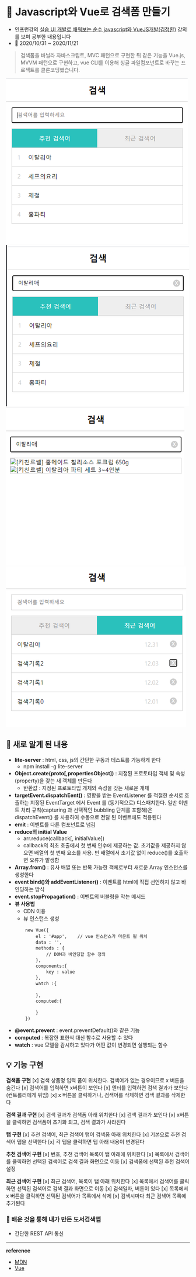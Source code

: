 #  &#127811; Javascript와 Vue로 검색폼 만들기 

- 인프런강의 [실습 UI 개발로 배워보는 순수 javascript와 VueJS개발(김정환)](https://www.inflearn.com/course/%EC%88%9C%EC%88%98js-vuejs-%EA%B0%9C%EB%B0%9C-%EA%B0%95%EC%A2%8C) 강의를 보며 공부한 내용입니다
- &#128198; 2020/10/31 ~ 2020/11/21
> 검색폼을 바닐라 자바스크립트, MVC 패턴으로 구현한 뒤
같은 기능을 Vue.js, MVVM 패턴으로 구현하고, vue CLI를 이용해 싱글 파일컴포넌트로 바꾸는 프로젝트를 클론코딩했습니다.

![img1](https://github.com/yooooonk/TIL/blob/master/img/searchform1.PNG)
![img2](https://github.com/yooooonk/TIL/blob/master/img/searchform2.PNG)
![img3](https://github.com/yooooonk/TIL/blob/master/img/searchform3.PNG)
![img4](https://github.com/yooooonk/TIL/blob/master/img/searchform4.PNG)



##  &#127752; 새로 알게 된 내용
- __lite-server__ : html, css, js의 간단한 구동과 테스트를 가능하게 한다
    - npm install -g lite-server
- __Object.create(proto[,propertiesObject])__ : 지정된 프로토타입 객체 및 속성(property)을 갖는 새 객체를 만든다
    - 반환값 : 지정된 프로토타입 개체와 속성을 갖는 새로운 개체
- __targetEvent.dispatchEent()__ : 영향을 받는 EventListener 를 적절한 순서로 호출하는 지정된 EventTarget 에서 Event 를 (동기적으로) 디스패치한다. 일반 이벤트 처리 규칙(capturing 과 선택적인 bubbling 단계를 포함해)은 dispatchEvent() 를 사용하여 수동으로 전달 된 이벤트에도 적용된다
- __emit__ : 이벤트를 다른 컴포넌트로 넘김
- __reduce의 initial Value__
    - arr.reduce(callback[, initialValue])
    - callback의 최초 호출에서 첫 번째 인수에 제공하는 값. 초기값을 제공하지 않으면 배열의 첫 번째 요소를 사용. 빈 배열에서 초기값 없이 reduce()를 호출하면 오류가 발생함
- __Array.from()__ : 유사 배열 또는 반복 가능한 객체로부터 새로운 Array 인스턴스를 생성한다
- __event bind()와 addEventListener()__ : 이벤트를 html에 직접 선언하지 않고 바인딩하는 방식
- __event.stopPropagation()__ : 이벤트의 버블링을 막는 메서드
- __뷰 사용법__
    - CDN 이용
    - 뷰 인스턴스 생성
    ``` 
        new Vue({
            el : '#app',    // vue 인스턴스가 마운트 될 위치
            data : '',
            methods : {
                // DOM과 바인딩할 함수 정의
            },
            components:{
                key : value
            },
            watch :{

            },
            computed:{

            }
        })
    ```
- __@event.prevent__     : event.preventDefault()와 같은 기능
- __computed__ : 복잡한 표현식 대신 함수로 사용할 수 있다
- __watch__ : vue 모델을 감시하고 있다가 어떤 값이 변경되면 실행되는 함수

## &#128161; 기능 구현

__검색폼 구현__
[x] 검색 상품명 입력 폼이 위치한다. 검색어가 없는 경우이므로 x 버튼을 숨긴다
[x] 검색어를 입력하면 x버튼이 보인다
[x] 엔터를 입력하면 검색 결과가 보인다(컨트롤러에게 위임)
[x] x 버튼을 클릭하거나, 검색어를 삭제하면 검색 결과를 삭제한다

__검색 결과 구현__
[x] 검색 결과가 검색폼 아래 위치한다
[x] 검색 결과가 보인다
[x] x버튼을 클릭하면 검색폼이 초기화 되고, 검색 결과가 사라진다

__탭 구현__
[x] 추천 검색어, 최근 검색어 탭이 검색폼 아래 위치한다
[x] 기본으로 추천 검색어 탭을 선택한다
[x] 각 탭을 클릭하면 탭 아래 내용이 변경된다

__추천 검색어 구현__
[x] 번호, 추천 검색어 목록이 탭 아래에 위치한다
[x] 목록에서 검색어를 클릭하면 선택된 검색어로 검색 결과 화면으로 이동
[x] 검색폼에 선택된 추천 검색어 설정

__최근 검색어 구현__
[x] 최근 검색어, 목록이 탭 아래 위치한다
[x] 목록에서 검색어를 클릭하면 선택된 검색어로 검색 결과 화면으로 이동
[x] 검색일자, 버튼이 있다
[x] 목록에서 x 버튼을 클릭하면 선택된 검색어가 목록에서 삭제
[x] 검색시마다 최근 검색어 목록에 추가된다

### &#127804; 배운 것을 통해 내가 만든 도서검색앱
- 간단한 REST API 통신
---
__reference__
- [MDN](https://developer.mozilla.org/ko/docs/Web/JavaScript)
- [Vue](https://kr.vuejs.org/)
